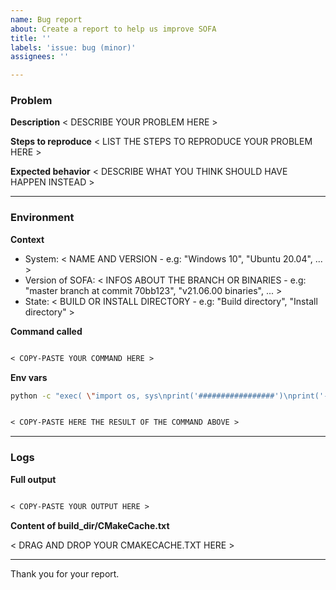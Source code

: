 ```yaml
---
name: Bug report
about: Create a report to help us improve SOFA
title: ''
labels: 'issue: bug (minor)'
assignees: ''

---
```


### Problem

**Description**
< DESCRIBE YOUR PROBLEM HERE >

**Steps to reproduce**
< LIST THE STEPS TO REPRODUCE YOUR PROBLEM HERE >

**Expected behavior**
< DESCRIBE WHAT YOU THINK SHOULD HAVE HAPPEN INSTEAD >

---------------------------------------------

### Environment

**Context**

- System: < NAME AND VERSION - e.g: "Windows 10", "Ubuntu 20.04", ... >
- Version of SOFA: < INFOS ABOUT THE BRANCH OR BINARIES - e.g: "master branch at commit 70bb123", "v21.06.00 binaries", ... >
- State: < BUILD OR INSTALL DIRECTORY - e.g: "Build directory", "Install directory" >

**Command called**

```txt

< COPY-PASTE YOUR COMMAND HERE >

```

**Env vars**

```bash
python -c "exec( \"import os, sys\nprint('#################')\nprint('--- sys.version ---')\nprint(sys.version)\nprint('--- PATH ---')\ntry:\n  print(os.environ['PATH'])\nexcept Exception:\n  pass\nprint('--- SOFA_ROOT ---')\ntry:\n  print(os.environ['SOFA_ROOT'])\nexcept Exception:\n  pass\nprint('--- PYTHONPATH ---')\ntry:\n  print(os.environ['PYTHONPATH'])\nexcept Exception:\n  pass\nprint('--- sys.path ---')\ntry:\n   print(str(sys.path))\nexcept Exception:\n   pass\nprint('#################')\" )"
```

```txt

< COPY-PASTE HERE THE RESULT OF THE COMMAND ABOVE >

```

---------------------------------------------

### Logs

**Full output**

```txt

< COPY-PASTE YOUR OUTPUT HERE >

```

**Content of build_dir/CMakeCache.txt**

< DRAG AND DROP YOUR CMAKECACHE.TXT HERE >

---------------------------------------------

Thank you for your report.
